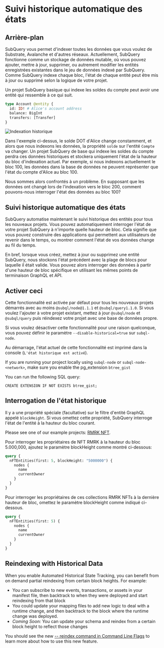 # Suivi historique automatique des états

## Arrière-plan

SubQuery vous permet d'indexer toutes les données que vous voulez de Substrate, Avalanche et d'autres réseaux. Actuellement, SubQuery fonctionne comme un stockage de données mutable, où vous pouvez ajouter, mettre à jour, supprimer, ou autrement modifier les entités enregistrées existantes dans le jeu de données indexé par SubQuery. Comme SubQuery indexe chaque bloc, l'état de chaque entité peut être mis à jour ou supprimé selon la logique de votre projet.

Un projet SubQuery basique qui indexe les soldes du compte peut avoir une entité qui ressemble à ce qui suit.

```graphql
type Account @entity {
  id: ID! # Alice's account address
  balance: BigInt
  transfers: [Transfer]
}
```

![Indexation historique](/assets/img/historic_indexing.png)

Dans l'exemple ci-dessus, le solde DOT d'Alice change constamment, et alors que nous indexons les données, la propriété `solde` sur l'entité `Compte` va changer. Un projet SubQuery de base qui indexe les soldes du compte perdra ces données historiques et stockera uniquement l'état de la hauteur du bloc d'indexation actuel. Par exemple, si nous indexons actuellement le bloc 100, les données dans la base de données ne peuvent représenter que l'état du compte d'Alice au bloc 100.

Nous sommes alors confrontés à un problème. En supposant que les données ont changé lors de l'indexation vers le bloc 200, comment pouvons-nous interroger l'état des données au bloc 100?

## Suivi historique automatique des états

SubQuery automatise maintenant le suivi historique des entités pour tous les nouveaux projets. Vous pouvez automatiquement interroger l'état de votre projet SubQuery à n'importe quelle hauteur de bloc. Cela signifie que vous pouvez construire des applications qui permettent aux utilisateurs de revenir dans le temps, ou montrer comment l'état de vos données change au fil du temps.

En bref, lorsque vous créez, mettez à jour ou supprimez une entité SubQuery, nous stockons l'état précédent avec la plage de blocs pour laquelle il était valide. Vous pouvez alors interroger des données à partir d'une hauteur de bloc spécifique en utilisant les mêmes points de terminaison GraphQL et API.

## Activer ceci

Cette fonctionnalité est activée par défaut pour tous les nouveaux projets démarrés avec au moins `@subql/node@1.1.1` et `@subql/query1.1.0`. Si vous voulez l'ajouter à votre projet existant, mettez à jour `@subql/node` et `@subql/query` puis réindexez votre projet avec une base de données propre.

Si vous voulez désactiver cette fonctionnalité pour une raison quelconque, vous pouvez définir le paramètre `--disable-historical=true` sur `subql-node`.

Au démarrage, l'état actuel de cette fonctionnalité est imprimé dans la console (`L'état historique est activé`).

If you are running your project locally using `subql-node` or `subql-node-<network>`, make sure you enable the pg_extension `btree_gist`

You can run the following SQL query:

```shell
CREATE EXTENSION IF NOT EXISTS btree_gist;
```

## Interrogation de l'état historique

Il y a une propriété spéciale (facultative) sur le filtre d'entité GraphQL appelé `blockHeight`. Si vous omettez cette propriété, SubQuery interroge l'état de l'entité à la hauteur du bloc courant.

Please see one of our example projects: [RMRK NFT](https://explorer.subquery.network/subquery/subquery/rmrk-nft-historical).

Pour interroger les propriétaires de NFT RMRK à la hauteur du bloc 5.000,000, ajoutez le paramètre blockHeight comme montré ci-dessous:

```graphql
query {
  nFTEntities(first: 5, blockHeight: "5000000") {
    nodes {
      name
      currentOwner
    }
  }
}
```

Pour interroger les propriétaires de ces collections RMRK NFTs à la dernière hauteur de bloc, omettez le paramètre blockHeight comme indiqué ci-dessous.

```graphql
query {
  nFTEntities(first: 5) {
    nodes {
      name
      currentOwner
    }
  }
}
```

## Reindexing with Historical Data

When you enable Automated Historical State Tracking, you can benefit from on demand partial reindexing from certain block heights. For example:

- You can subscribe to new events, transactions, or assets in your manifest file, then backtrack to when they were deployed and start reindexing from that block
- You could update your mapping files to add new logic to deal with a runtime change, and then backtrack to the block where the runtime change was deployed.
- _Coming Soon:_ You can update your schema and reindex from a certain block height to reflect those changes

You should see the new [-- reindex command in Command Line Flags](./references.md#reindex) to learn more about how to use this new feature.
